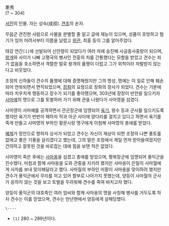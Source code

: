 牽秀  
(? ~ 304)

[서진](%EC%84%9C%EC%A7%84.md)의 인물. 자는 성숙(成叔). [견초](%EA%B2%AC%EC%B4%88.md)의
손자.

무읍군 관진현 사람으로 사물을 분별할 줄 알고 글에 재능이 있으며, 성품이 호방하고 협기가 있어 어려서부터 이름을 날렸고
[위관](%EC%9C%84%EA%B4%80#s-3.md), 최홍 등이 그를 알아주었다.

태강 연간`[1]`에 선발되어 신안령이 되었다가 여러 차례 승진해 사공종사중랑이 되으며,
[왕개](%EC%99%95%EA%B0%9C#s-1.md)와 사이가 나빠 고평국의 병사인 전흥의 처를 간통했다는 모함을 받았고 견수는
죄가 없음을 호소하면서 격렬한 말로 왕개의 품행이 더럽고 그가 외척이라 처벌받지 않는다고 비웃었다.

조정의 신하들이 견수의 품행에 대해 증명해줬지만 그의 명성, 명예는 이 일로 인해 훼손되어 연좌되면서 면직되었으며,
[장화](%EC%9E%A5%ED%99%94#s-3.md)의 요청으로 장화의 장사가 되었다. 견수는 기분에 따라 치우치게 행동하고 장수가
되기를 좋아했으며, 303년에 장창이 반란을 일으키자 [사마예](%EC%82%AC%EB%A7%88%EC%98%88#s-1.md)의
명으로 그를 토벌하러 가기 위해 관을 나왔다가 사마영을 섬겼다.

사마영이 사마예를 공격하면서 관군장군에 임명되어 [육기](%EC%9C%A1%EA%B8%B0.md), 왕수 등과 군사를 일으키도록 했지만
육기가 번번이 패하자 적과 아군 사이에 양다리를 걸치고 있다고 하면서 육기를 죽게 만들고 사마영의 부하인 황문시랑 맹구에게 아첨해 사마영의
총애를 받았다.

[혜제](%EC%82%AC%EB%A7%88%EC%B6%A9.md)가 장안으로 향하자 상서가 되었고 견수는 자신이 재상이 되면 조정의
나쁜 풍토를 없애고 좋은 기풍을 살리겠다고 했는데, 그의 말은 조정에서 제일 먼저 받아들여졌지만 건의하고 잘못된 것을 바로잡는 데에 힘을
보탠 적은 없었다.

사마영이 죽은 후에는 [사마옹](%EC%82%AC%EB%A7%88%EC%98%B9.md)을 섬겼고 총애를 받았으며, 평북장군에 임명되어
풍익군을 진수했다. 마첨과 함께 사마옹을 도와 관중을 지키려 했지만 사마옹이 은밀히 사마월에게 사자를 보내 맞이해달라고 했다. 사마월의
부하인 미황이 사마옹을 맞이하려 했지만 견수가 풍익군에서 무리를 끼고 있어 함부로 나아가지 못했는데, 양등이 사마월의 군사가 응하지 않는
것을 보고 토벌을 두려워해 견수를 죽여 바치고자 했다.

양등이 풍익군의 대호족인 여러 엄씨와 함께 사마옹의 명을 사칭해 병사를 거두도록 하자 견수는 이를 믿었으며, 견수는 만년현에서 양등에게
살해당했다.

`\----`

  * `[1]` 280 ~ 289년이다.

